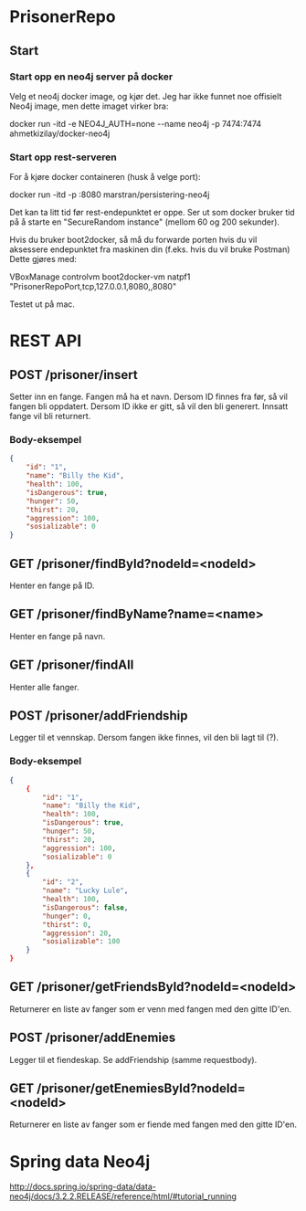 # PrisonerRepo

## Start

### Start opp en neo4j server på docker

Velg et neo4j docker image, og kjør det. Jeg har ikke funnet noe offisielt Neo4j image, men dette imaget virker bra:

docker run -itd -e NEO4J_AUTH=none --name neo4j -p 7474:7474 ahmetkizilay/docker-neo4j

### Start opp rest-serveren

For å kjøre docker containeren (husk å velge port):

docker run -itd -p <din port>:8080 marstran/persistering-neo4j

Det kan ta litt tid før rest-endepunktet er oppe. Ser ut som docker bruker tid på å starte en "SecureRandom instance" (mellom 60 og 200 sekunder).

Hvis du bruker boot2docker, så må du forwarde porten hvis du vil aksessere endepunktet fra maskinen din (f.eks. hvis du vil bruke Postman) Dette gjøres med:

VBoxManage controlvm boot2docker-vm natpf1 "PrisonerRepoPort,tcp,127.0.0.1,8080,,8080"

Testet ut på mac.

# REST API

## POST /prisoner/insert

Setter inn en fange. Fangen må ha et navn.
Dersom ID finnes fra før, så vil fangen bli oppdatert.
Dersom ID ikke er gitt, så vil den bli generert. Innsatt fange vil bli
returnert.

### Body-eksempel
```json
{
	"id": "1",
	"name": "Billy the Kid",
	"health": 100,
	"isDangerous": true,
	"hunger": 50,
	"thirst": 20,
	"aggression": 100,
	"sosializable": 0
}
```
## GET /prisoner/findById?nodeId=\<nodeId\>

Henter en fange på ID.

## GET /prisoner/findByName?name=\<name\>

Henter en fange på navn.

## GET /prisoner/findAll

Henter alle fanger.

## POST /prisoner/addFriendship

Legger til et vennskap. Dersom fangen ikke finnes, vil
den bli lagt til (?).

### Body-eksempel
```json
{
	{
		"id": "1",
		"name": "Billy the Kid",
		"health": 100,
		"isDangerous": true,
		"hunger": 50,
		"thirst": 20,
		"aggression": 100,
		"sosializable": 0
	},
	{
		"id": "2",
		"name": "Lucky Lule",
		"health": 100,
		"isDangerous": false,
		"hunger": 0,
		"thirst": 0,
		"aggression": 20,
		"sosializable": 100
	}
}
```

## GET /prisoner/getFriendsById?nodeId=\<nodeId\>

Returnerer en liste av fanger som er venn med fangen med den gitte ID'en.

## POST /prisoner/addEnemies

Legger til et fiendeskap. Se addFriendship (samme requestbody).

## GET /prisoner/getEnemiesById?nodeId=\<nodeId\>

Returnerer en liste av fanger som er fiende med fangen med den gitte ID'en.

# Spring data Neo4j

http://docs.spring.io/spring-data/data-neo4j/docs/3.2.2.RELEASE/reference/html/#tutorial_running